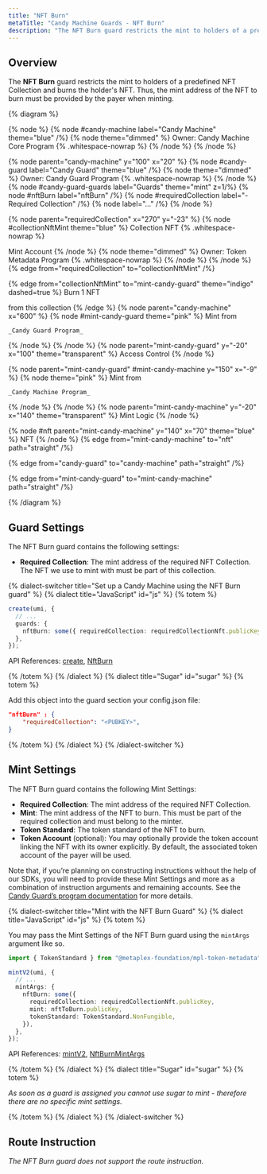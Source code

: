 ```yaml
---
title: "NFT Burn"
metaTitle: "Candy Machine Guards - NFT Burn"
description: "The NFT Burn guard restricts the mint to holders of a predefined NFT Collection and burns the holder's NFT."
---
```


## Overview

The **NFT Burn** guard restricts the mint to holders of a predefined NFT Collection and burns the holder's NFT. Thus, the mint address of the NFT to burn must be provided by the payer when minting.

{% diagram  %}

{% node %}
{% node #candy-machine label="Candy Machine" theme="blue" /%}
{% node theme="dimmed" %}
Owner: Candy Machine Core Program {% .whitespace-nowrap %}
{% /node %}
{% /node %}

{% node parent="candy-machine" y="100" x="20" %}
{% node #candy-guard label="Candy Guard" theme="blue" /%}
{% node theme="dimmed" %}
Owner: Candy Guard Program {% .whitespace-nowrap %}
{% /node %}
{% node #candy-guard-guards label="Guards" theme="mint" z=1/%}
{% node #nftBurn label="nftBurn" /%}
{% node #requiredCollection label="- Required Collection" /%}
{% node label="..." /%}
{% /node %}

{% node parent="requiredCollection" x="270" y="-23"  %}
{% node #collectionNftMint theme="blue" %}
Collection NFT {% .whitespace-nowrap %}

Mint Account
{% /node %}
{% node theme="dimmed" %}
Owner: Token Metadata Program {% .whitespace-nowrap %}
{% /node %}
{% /node %}
{% edge from="requiredCollection" to="collectionNftMint" /%}


{% edge from="collectionNftMint" to="mint-candy-guard" theme="indigo" dashed=true %}
Burn 1 NFT 

from this collection
{% /edge %}
{% node parent="candy-machine" x="600" %}
  {% node #mint-candy-guard theme="pink" %}
    Mint from

    _Candy Guard Program_
  {% /node %}
{% /node %}
{% node parent="mint-candy-guard" y="-20" x="100" theme="transparent" %}
  Access Control
{% /node %}

{% node parent="mint-candy-guard" #mint-candy-machine y="150" x="-9" %}
  {% node theme="pink" %}
    Mint from 
    
    _Candy Machine Program_
  {% /node %}
{% /node %}
{% node parent="mint-candy-machine" y="-20" x="140" theme="transparent" %}
  Mint Logic
{% /node %}

{% node #nft parent="mint-candy-machine" y="140" x="70" theme="blue" %}
  NFT
{% /node %}
{% edge from="mint-candy-machine" to="nft" path="straight" /%}

{% edge from="candy-guard" to="candy-machine" path="straight" /%}

{% edge from="mint-candy-guard" to="mint-candy-machine" path="straight" /%}

{% /diagram %}

## Guard Settings

The NFT Burn guard contains the following settings:

- **Required Collection**: The mint address of the required NFT Collection. The NFT we use to mint with must be part of this collection.

{% dialect-switcher title="Set up a Candy Machine using the NFT Burn guard" %}
{% dialect title="JavaScript" id="js" %}
{% totem %}

```ts
create(umi, {
  // ...
  guards: {
    nftBurn: some({ requiredCollection: requiredCollectionNft.publicKey }),
  },
});
```

API References: [create](https://mpl-candy-machine.typedoc.metaplex.com/functions/create.html), [NftBurn](https://mpl-candy-machine.typedoc.metaplex.com/types/NftBurn.html)

{% /totem %}
{% /dialect %}
{% dialect title="Sugar" id="sugar" %}
{% totem %}

Add this object into the guard section your config.json file:

```json
"nftBurn" : {
    "requiredCollection": "<PUBKEY>",
}
```

{% /totem %}
{% /dialect %}
{% /dialect-switcher %}

## Mint Settings

The NFT Burn guard contains the following Mint Settings:

- **Required Collection**: The mint address of the required NFT Collection.
- **Mint**: The mint address of the NFT to burn. This must be part of the required collection and must belong to the minter.
- **Token Standard**: The token standard of the NFT to burn.
- **Token Account** (optional): You may optionally provide the token account linking the NFT with its owner explicitly. By default, the associated token account of the payer will be used.

Note that, if you’re planning on constructing instructions without the help of our SDKs, you will need to provide these Mint Settings and more as a combination of instruction arguments and remaining accounts. See the [Candy Guard’s program documentation](https://github.com/metaplex-foundation/mpl-candy-machine/tree/main/programs/candy-guard#nftburn) for more details.

{% dialect-switcher title="Mint with the NFT Burn Guard" %}
{% dialect title="JavaScript" id="js" %}
{% totem %}

You may pass the Mint Settings of the NFT Burn guard using the `mintArgs` argument like so.

```ts
import { TokenStandard } from "@metaplex-foundation/mpl-token-metadata";

mintV2(umi, {
  // ...
  mintArgs: {
    nftBurn: some({
      requiredCollection: requiredCollectionNft.publicKey,
      mint: nftToBurn.publicKey,
      tokenStandard: TokenStandard.NonFungible,
    }),
  },
});
```

API References: [mintV2](https://mpl-candy-machine.typedoc.metaplex.com/functions/mintV2.html), [NftBurnMintArgs](https://mpl-candy-machine.typedoc.metaplex.com/types/NftBurnMintArgs.html)

{% /totem %}
{% /dialect %}
{% dialect title="Sugar" id="sugar" %}
{% totem %}

_As soon as a guard is assigned you cannot use sugar to mint - therefore there are no specific mint settings._

{% /totem %}
{% /dialect %}
{% /dialect-switcher %}

## Route Instruction

_The NFT Burn guard does not support the route instruction._
